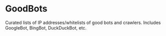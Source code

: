 # GoodBots
Curated lists of IP addresses/whitelists of good bots and crawlers. Includes GoogleBot, BingBot, DuckDuckBot, etc.
<!-- TODO: Better Readme -->
